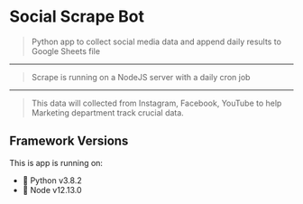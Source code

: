 # Social Scrape Bot

> Python app to collect social media data and append daily results to Google Sheets file
---
> Scrape is running on a NodeJS server with a daily cron job
---
> This data will collected from Instagram, Facebook, YouTube to help Marketing department track crucial data.

## Framework Versions
This is app is running on:
- :snake: Python v3.8.2
- :green_book: Node   v12.13.0
